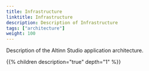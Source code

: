 ```yaml
---
title: Infrastructure
linktitle: Infrastructure
description: Description of Infrastructure
tags: ["architecture"]
weight: 100
---
```


Description of the Altinn Studio application architecture.

{{% children description="true" depth="1" %}}

